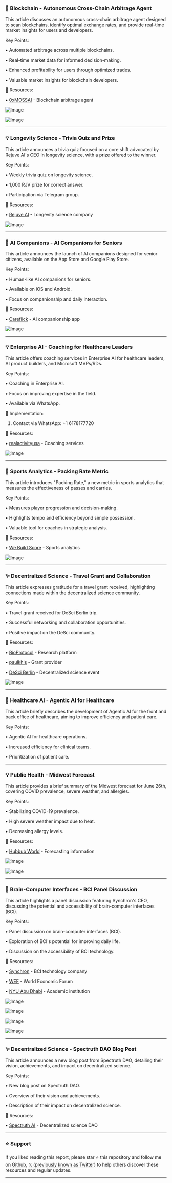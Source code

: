 ### 🤖 Blockchain - Autonomous Cross-Chain Arbitrage Agent

This article discusses an autonomous cross-chain arbitrage agent designed to scan blockchains, identify optimal exchange rates, and provide real-time market insights for users and developers.

Key Points:

• Automated arbitrage across multiple blockchains.


• Real-time market data for informed decision-making.


• Enhanced profitability for users through optimized trades.


• Valuable market insights for blockchain developers.


🔗 Resources:

• [0xMOSSAI](https://x.com/0xMOSSAI) -  Blockchain arbitrage agent


![Image](https://pbs.twimg.com/media/GuvMjucboAQDqQU?format=jpg&name=900x900)


![Image](https://pbs.twimg.com/media/GuvMk0fbgAAGQsa?format=jpg&name=900x900)


---

### 💡 Longevity Science - Trivia Quiz and Prize

This article announces a trivia quiz focused on a core shift advocated by Rejuve AI's CEO in longevity science, with a prize offered to the winner.

Key Points:

• Weekly trivia quiz on longevity science.


• 1,000 RJV prize for correct answer.


• Participation via Telegram group.



🔗 Resources:

• [Rejuve AI](https://x.com/Rejuve_AI) - Longevity science company


![Image](https://pbs.twimg.com/media/GuriJ2EWAAAXeJ3?format=jpg&name=small)


---

### 🤖 AI Companions -  AI Companions for Seniors

This article announces the launch of AI companions designed for senior citizens, available on the App Store and Google Play Store.

Key Points:

• Human-like AI companions for seniors.


• Available on iOS and Android.


• Focus on companionship and daily interaction.


🔗 Resources:

• [Careflick](https://x.com/careflick) - AI companionship app


![Image](https://pbs.twimg.com/media/GurbXePWwAAf5BF?format=jpg&name=small)


---

### 💡 Enterprise AI - Coaching for Healthcare Leaders

This article offers coaching services in Enterprise AI for healthcare leaders, AI product builders, and Microsoft MVPs/RDs.

Key Points:

• Coaching in Enterprise AI.


• Focus on improving expertise in the field.


• Available via WhatsApp.


🚀 Implementation:

1. Contact via WhatsApp: +1 6178177720



🔗 Resources:

• [realactivityusa](https://x.com/realactivityusa) - Coaching services


![Image](https://pbs.twimg.com/media/Gupi8CPXAAA0SSl?format=jpg&name=small)


---

### 🤖 Sports Analytics - Packing Rate Metric

This article introduces "Packing Rate," a new metric in sports analytics that measures the effectiveness of passes and carries.

Key Points:

• Measures player progression and decision-making.


• Highlights tempo and efficiency beyond simple possession.


• Valuable tool for coaches in strategic analysis.



🔗 Resources:

• [We Build Score](https://x.com/webuildscore) - Sports analytics


![Image](https://pbs.twimg.com/media/Gud8JA9W4AA0p4I?format=jpg&name=small)


---

### ✨ Decentralized Science - Travel Grant and Collaboration

This article expresses gratitude for a travel grant received, highlighting connections made within the decentralized science community.


Key Points:

• Travel grant received for DeSci Berlin trip.


• Successful networking and collaboration opportunities.


• Positive impact on the DeSci community.


🔗 Resources:

• [BioProtocol](https://x.com/BioProtocol) - Research platform


• [paulkhls](https://x.com/paulkhls) - Grant provider


• [DeSci Berlin](https://x.com/DeSciBerlin) - Decentralized science event


![Image](https://pbs.twimg.com/media/GudxjW4XUAE0IUw?format=jpg&name=small)


---

### 🤖 Healthcare AI - Agentic AI for Healthcare

This article briefly describes the development of Agentic AI for the front and back office of healthcare, aiming to improve efficiency and patient care.


Key Points:

• Agentic AI for healthcare operations.


• Increased efficiency for clinical teams.


• Prioritization of patient care.



---

### 💡 Public Health - Midwest Forecast

This article provides a brief summary of the Midwest forecast for June 26th, covering COVID prevalence, severe weather, and allergies.


Key Points:

• Stabilizing COVID-19 prevalence.


• High severe weather impact due to heat.


• Decreasing allergy levels.



🔗 Resources:

• [Hubbub World](https://x.com/HubbubWorld) - Forecasting information


![Image](https://pbs.twimg.com/media/GuY3xOgbwAAdI8b?format=jpg&name=small)


![Image](https://pbs.twimg.com/media/GuY3yGka0AAJL3Q?format=jpg&name=small)


---

### 🤖 Brain-Computer Interfaces - BCI Panel Discussion

This article highlights a panel discussion featuring Synchron's CEO, discussing the potential and accessibility of brain-computer interfaces (BCI).

Key Points:

• Panel discussion on brain-computer interfaces (BCI).


• Exploration of BCI's potential for improving daily life.


• Discussion on the accessibility of BCI technology.


🔗 Resources:

• [Synchron](https://x.com/synchroninc) -  BCI technology company


• [WEF](https://x.com/wef) - World Economic Forum


• [NYU Abu Dhabi](https://x.com/NYUAbuDhabi) -  Academic institution


![Image](https://pbs.twimg.com/media/GuR1SsmXwAAYYsD?format=jpg&name=360x360)


![Image](https://pbs.twimg.com/media/GuR1SsoWoAAIANg?format=jpg&name=360x360)


![Image](https://pbs.twimg.com/media/GuR1SsnWoAAaCU9?format=jpg&name=360x360)


![Image](https://pbs.twimg.com/media/GuR1SslWMAAE9l6?format=jpg&name=360x360)


---

### ✨ Decentralized Science - Spectruth DAO Blog Post

This article announces a new blog post from Spectruth DAO, detailing their vision, achievements, and impact on decentralized science.

Key Points:

• New blog post on Spectruth DAO.


• Overview of their vision and achievements.


• Description of their impact on decentralized science.



🔗 Resources:


• [Spectruth AI](https://x.com/SpectruthAI) - Decentralized science DAO


---

### ⭐️ Support

If you liked reading this report, please star ⭐️ this repository and follow me on [Github](https://github.com/Drix10), [𝕏 (previously known as Twitter)](https://x.com/DRIX_10_) to help others discover these resources and regular updates.

---